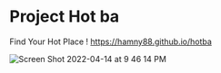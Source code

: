 # Project Hot ba
Find Your Hot Place !
https://hamny88.github.io/hotba

![Screen Shot 2022-04-14 at 9 46 14 PM](https://user-images.githubusercontent.com/39648707/163428501-85a5e059-1b82-43a3-bc1f-1cb1c5031622.png)
